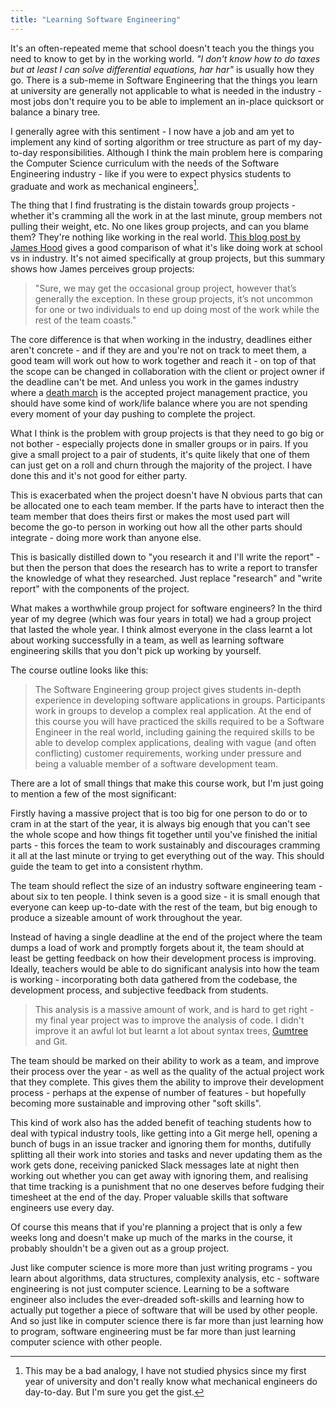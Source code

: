 ```yaml
---
title: "Learning Software Engineering"
---
```


It's an often-repeated meme that school doesn't teach you the things you need to know to get by in the working world. _"I don't know how to do taxes but at least I can solve differential equations, har har"_ is usually how they go. There is a sub-meme in Software Engineering that the things you learn at university are generally not applicable to what is needed in the industry - most jobs don't require you to be able to implement an in-place quicksort or balance a binary tree.

I generally agree with this sentiment - I now have a job and am yet to implement any kind of sorting algorithm or tree structure as part of my day-to-day responsibilities. Although I think the main problem here is comparing the Computer Science curriculum with the needs of the Software Engineering industry - like if you were to expect physics students to graduate and work as mechanical engineers[^bad-analogy].

[^bad-analogy]: This may be a bad analogy, I have not studied physics since my first year of university and don't really know what mechanical engineers do day-to-day. But I'm sure you get the gist.

The thing that I find frustrating is the distain towards group projects - whether it's cramming all the work in at the last minute, group members not pulling their weight, etc. No one likes group projects, and can you blame them? They're nothing like working in the real world. [This blog post by James Hood](http://jlhood.com/bad-habits-we-learn-in-school/) gives a good comparison of what it's like doing work at school vs in industry. It's not aimed specifically at group projects, but this summary shows how James perceives group projects:

> "Sure, we may get the occasional group project, however that’s generally the exception. In these group projects, it’s not uncommon for one or two individuals to end up doing most of the work while the rest of the team coasts."

The core difference is that when working in the industry, deadlines either aren't concrete - and if they are and you're not on track to meet them, a good team will work out how to work together and reach it - on top of that the scope can be changed in collaboration with the client or project owner if the deadline can't be met. And unless you work in the games industry where a [death march](https://en.m.wikipedia.org/wiki/Death_march_(project_management)) is the accepted project management practice, you should have some kind of work/life balance where you are not spending every moment of your day pushing to complete the project.

What I think is the problem with group projects is that they need to go big or not bother - especially projects done in smaller groups or in pairs. If you give a small project to a pair of students, it's quite likely that one of them can just get on a roll and churn through the majority of the project. I have done this and it's not good for either party.

This is exacerbated when the project doesn't have N obvious parts that can be allocated one to each team member. If the parts have to interact then the team member that does theirs first or makes the most used part will become the go-to person in working out how all the other parts should integrate - doing more work than anyone else.

This is basically distilled down to "you research it and I'll write the report" - but then the person that does the research has to write a report to transfer the knowledge of what they researched. Just replace "research" and "write report" with the components of the project.

What makes a worthwhile group project for software engineers? In the third year of my degree (which was four years in total) we had a group project that lasted the whole year. I think almost everyone in the class learnt a lot about working successfully in a team, as well as learning software engineering skills that you don't pick up working by yourself.

The course outline looks like this:

> The Software Engineering group project gives students in-depth experience in developing software applications in groups. Participants work in groups to develop a complex real application. At the end of this course you will have practiced the skills required to be a Software Engineer in the real world, including gaining the required skills to be able to develop complex applications, dealing with vague (and often conflicting) customer requirements, working under pressure and being a valuable member of a software development team.

There are a lot of small things that make this course work, but I'm just going to mention a few of the most significant:

Firstly having a massive project that is too big for one person to do or to cram in at the start of the year, it is always big enough that you can't see the whole scope and how things fit together until you've finished the initial parts - this forces the team to work sustainably and discourages cramming it all at the last minute or trying to get everything out of the way. This should guide the team to get into a consistent rhythm.

The team should reflect the size of an industry software engineering team - about six to ten people. I think seven is a good size - it is small enough that everyone can keep up-to-date with the rest of the team, but big enough to produce a sizeable amount of work throughout the year. 

Instead of having a single deadline at the end of the project where the team dumps a load of work and promptly forgets about it, the team should at least be getting feedback on how their development process is improving. Ideally, teachers would be able to do significant analysis into how the team is working - incorporating both data gathered from the codebase, the development process, and subjective feedback from students.

> This analysis is a massive amount of work, and is hard to get right - my final year project was to improve the analysis of code. I didn't improve it an awful lot but learnt a lot about syntax trees, [Gumtree](https://github.com/GumTreeDiff/gumtree) and Git.

The team should be marked on their ability to work as a team, and improve their process over the year - as well as the quality of the actual project work that they complete. This gives them the ability to improve their development process - perhaps at the expense of number of features - but hopefully becoming more sustainable and improving other "soft skills".

This kind of work also has the added benefit of teaching students how to deal with typical industry tools, like getting into a Git merge hell, opening a bunch of bugs in an issue tracker and ignoring them for months, dutifully splitting all their work into stories and tasks and never updating them as the work gets done, receiving panicked Slack messages late at night then working out whether you can get away with ignoring them, and realising that time tracking is a punishment that no one deserves before fudging their timesheet at the end of the day. Proper valuable skills that software engineers use every day.

Of course this means that if you're planning a project that is only a few weeks long and doesn't make up much of the marks in the course, it probably shouldn't be a given out as a group project.

Just like computer science is more more than just writing programs - you learn about algorithms, data structures, complexity analysis, etc - software engineering is not just computer science. Learning to be a software engineer also includes the ever-dreaded soft-skills and learning how to actually put together a piece of software that will be used by other people. And so just like in computer science there is far more than just learning how to program, software engineering must be far more than just learning computer science with other people.
